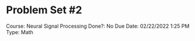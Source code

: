 # Problem Set #2

Course: Neural Signal Processing
Done?: No
Due Date: 02/22/2022 1:25 PM
Type: Math